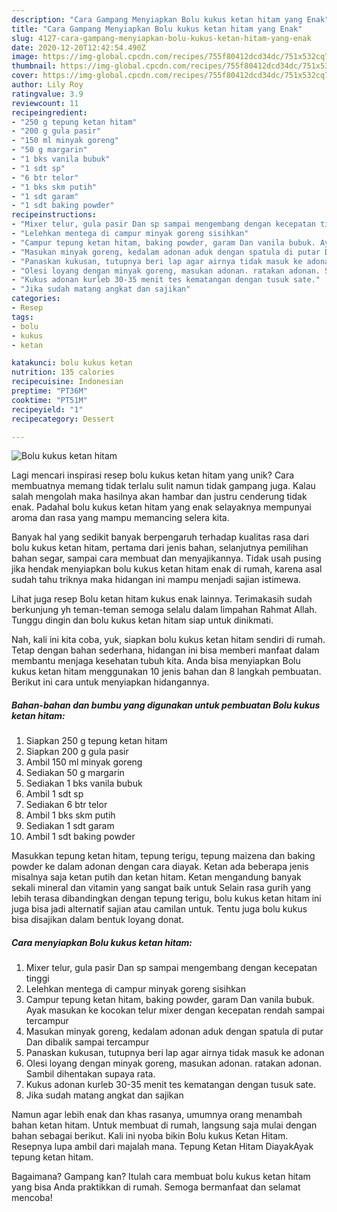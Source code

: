 ```yaml
---
description: "Cara Gampang Menyiapkan Bolu kukus ketan hitam yang Enak"
title: "Cara Gampang Menyiapkan Bolu kukus ketan hitam yang Enak"
slug: 4127-cara-gampang-menyiapkan-bolu-kukus-ketan-hitam-yang-enak
date: 2020-12-20T12:42:54.490Z
image: https://img-global.cpcdn.com/recipes/755f80412dcd34dc/751x532cq70/bolu-kukus-ketan-hitam-foto-resep-utama.jpg
thumbnail: https://img-global.cpcdn.com/recipes/755f80412dcd34dc/751x532cq70/bolu-kukus-ketan-hitam-foto-resep-utama.jpg
cover: https://img-global.cpcdn.com/recipes/755f80412dcd34dc/751x532cq70/bolu-kukus-ketan-hitam-foto-resep-utama.jpg
author: Lily Roy
ratingvalue: 3.9
reviewcount: 11
recipeingredient:
- "250 g tepung ketan hitam"
- "200 g gula pasir"
- "150 ml minyak goreng"
- "50 g margarin"
- "1 bks vanila bubuk"
- "1 sdt sp"
- "6 btr telor"
- "1 bks skm putih"
- "1 sdt garam"
- "1 sdt baking powder"
recipeinstructions:
- "Mixer telur, gula pasir Dan sp sampai mengembang dengan kecepatan tinggi"
- "Lelehkan mentega di campur minyak goreng sisihkan"
- "Campur tepung ketan hitam, baking powder, garam Dan vanila bubuk. Ayak masukan ke kocokan telur mixer dengan kecepatan rendah sampai tercampur"
- "Masukan minyak goreng, kedalam adonan aduk dengan spatula di putar Dan dibalik sampai tercampur"
- "Panaskan kukusan, tutupnya beri lap agar airnya tidak masuk ke adonan"
- "Olesi loyang dengan minyak goreng, masukan adonan. ratakan adonan. Sambil dihentakan supaya rata."
- "Kukus adonan kurleb 30-35 menit tes kematangan dengan tusuk sate."
- "Jika sudah matang angkat dan sajikan"
categories:
- Resep
tags:
- bolu
- kukus
- ketan

katakunci: bolu kukus ketan 
nutrition: 135 calories
recipecuisine: Indonesian
preptime: "PT36M"
cooktime: "PT51M"
recipeyield: "1"
recipecategory: Dessert

---
```



![Bolu kukus ketan hitam](https://img-global.cpcdn.com/recipes/755f80412dcd34dc/751x532cq70/bolu-kukus-ketan-hitam-foto-resep-utama.jpg)

Lagi mencari inspirasi resep bolu kukus ketan hitam yang unik? Cara membuatnya memang tidak terlalu sulit namun tidak gampang juga. Kalau salah mengolah maka hasilnya akan hambar dan justru cenderung tidak enak. Padahal bolu kukus ketan hitam yang enak selayaknya mempunyai aroma dan rasa yang mampu memancing selera kita.

Banyak hal yang sedikit banyak berpengaruh terhadap kualitas rasa dari bolu kukus ketan hitam, pertama dari jenis bahan, selanjutnya pemilihan bahan segar, sampai cara membuat dan menyajikannya. Tidak usah pusing jika hendak menyiapkan bolu kukus ketan hitam enak di rumah, karena asal sudah tahu triknya maka hidangan ini mampu menjadi sajian istimewa.

Lihat juga resep Bolu ketan hitam kukus enak lainnya. Terimakasih sudah berkunjung yh teman-teman semoga selalu dalam limpahan Rahmat Allah. Tunggu dingin dan bolu kukus ketan hitam siap untuk dinikmati.


Nah, kali ini kita coba, yuk, siapkan bolu kukus ketan hitam sendiri di rumah. Tetap dengan bahan sederhana, hidangan ini bisa memberi manfaat dalam membantu menjaga kesehatan tubuh kita. Anda bisa menyiapkan Bolu kukus ketan hitam menggunakan 10 jenis bahan dan 8 langkah pembuatan. Berikut ini cara untuk menyiapkan hidangannya.

<!--inarticleads1-->

##### Bahan-bahan dan bumbu yang digunakan untuk pembuatan Bolu kukus ketan hitam:

1. Siapkan 250 g tepung ketan hitam
1. Siapkan 200 g gula pasir
1. Ambil 150 ml minyak goreng
1. Sediakan 50 g margarin
1. Sediakan 1 bks vanila bubuk
1. Ambil 1 sdt sp
1. Sediakan 6 btr telor
1. Ambil 1 bks skm putih
1. Sediakan 1 sdt garam
1. Ambil 1 sdt baking powder


Masukkan tepung ketan hitam, tepung terigu, tepung maizena dan baking powder ke dalam adonan dengan cara diayak. Ketan ada beberapa jenis misalnya saja ketan putih dan ketan hitam. Ketan mengandung banyak sekali mineral dan vitamin yang sangat baik untuk Selain rasa gurih yang lebih terasa dibandingkan dengan tepung terigu, bolu kukus ketan hitam ini juga bisa jadi alternatif sajian atau camilan untuk. Tentu juga bolu kukus bisa disajikan dalam bentuk loyang donat. 

<!--inarticleads2-->

##### Cara menyiapkan Bolu kukus ketan hitam:

1. Mixer telur, gula pasir Dan sp sampai mengembang dengan kecepatan tinggi
1. Lelehkan mentega di campur minyak goreng sisihkan
1. Campur tepung ketan hitam, baking powder, garam Dan vanila bubuk. Ayak masukan ke kocokan telur mixer dengan kecepatan rendah sampai tercampur
1. Masukan minyak goreng, kedalam adonan aduk dengan spatula di putar Dan dibalik sampai tercampur
1. Panaskan kukusan, tutupnya beri lap agar airnya tidak masuk ke adonan
1. Olesi loyang dengan minyak goreng, masukan adonan. ratakan adonan. Sambil dihentakan supaya rata.
1. Kukus adonan kurleb 30-35 menit tes kematangan dengan tusuk sate.
1. Jika sudah matang angkat dan sajikan


Namun agar lebih enak dan khas rasanya, umumnya orang menambah bahan ketan hitam. Untuk membuat di rumah, langsung saja mulai dengan bahan sebagai berikut. Kali ini nyoba bikin Bolu kukus Ketan Hitam. Resepnya lupa ambil dari majalah mana. Tepung Ketan Hitam DiayakAyak tepung ketan hitam. 

Bagaimana? Gampang kan? Itulah cara membuat bolu kukus ketan hitam yang bisa Anda praktikkan di rumah. Semoga bermanfaat dan selamat mencoba!
